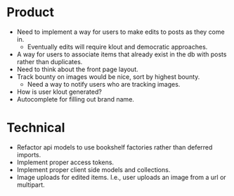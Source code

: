 # Product

- Need to implement a way for users to make edits to posts as they come in.
  - Eventually edits will require klout and democratic approaches.
- A way for users to associate items that already exist in the db with posts rather than duplicates.
- Need to think about the front page layout.
- Track bounty on images would be nice, sort by highest bounty.
  - Need a way to notify users who are tracking images.
- How is user klout generated?
- Autocomplete for filling out brand name.

# Technical

- Refactor api models to use bookshelf factories rather than deferred imports.
- Implement proper access tokens.
- Implement proper client side models and collections.
- Image uploads for edited items. I.e., user uploads an image from a url or multipart.

